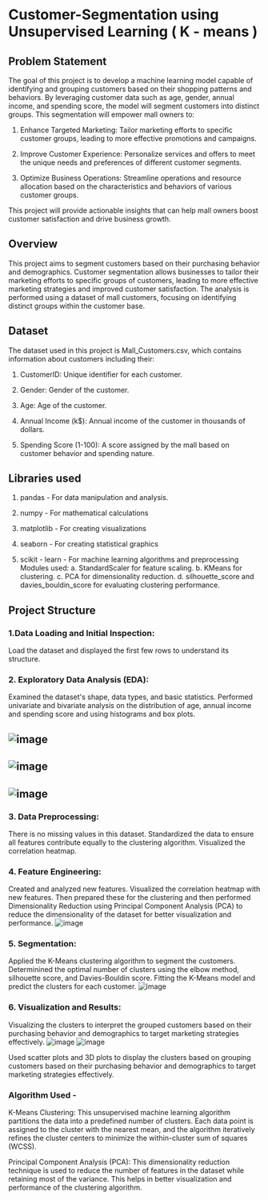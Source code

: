 # Customer-Segmentation using Unsupervised Learning ( K - means )

## Problem Statement
The goal of this project is to develop a machine learning model capable of identifying and grouping customers based on their shopping patterns and behaviors. By leveraging customer data such as age, gender, annual income, and spending score, the model will segment customers into distinct groups. This segmentation will empower mall owners to:

1. Enhance Targeted Marketing: Tailor marketing efforts to specific customer groups, leading to more effective promotions and campaigns.

2. Improve Customer Experience: Personalize services and offers to meet the unique needs and preferences of different customer segments.

3. Optimize Business Operations: Streamline operations and resource allocation based on the characteristics and behaviors of various customer groups.

This project will provide actionable insights that can help mall owners boost customer satisfaction and drive business growth.

## Overview
This project aims to segment customers based on their purchasing behavior and demographics. Customer segmentation allows businesses to tailor their marketing efforts to specific groups of customers, leading to more effective marketing strategies and improved customer satisfaction. The analysis is performed using a dataset of mall customers, focusing on identifying distinct groups within the customer base.

## Dataset
The dataset used in this project is Mall_Customers.csv, which contains information about customers including their:

1. CustomerID: Unique identifier for each customer.

2. Gender: Gender of the customer.

3. Age: Age of the customer.

4. Annual Income (k$): Annual income of the customer in thousands of dollars.

5. Spending Score (1-100): A score assigned by the mall based on customer behavior and spending nature.

## Libraries used 
1. pandas - For data manipulation and analysis.

2. numpy - For mathematical calculations

3. matplotlib - For creating visualizations

4. seaborn - For creating statistical graphics

5. scikit - learn - For machine learning algorithms and preprocessing
                 Modules used:
                 a. StandardScaler for feature scaling.
                 b. KMeans for clustering.
                 c. PCA for dimensionality reduction.
                 d. silhouette_score and davies_bouldin_score for evaluating clustering performance.

## Project Structure

### 1.Data Loading and Initial Inspection: 
Load the dataset and displayed the first few rows to understand its structure.

### 2. Exploratory Data Analysis (EDA):
Examined the dataset's shape, data types, and basic statistics.
Performed univariate and bivariate analysis on the distribution of age, annual income and spending score and using histograms and box plots.
## ![image](https://github.com/khushiisingh11/Customer-Segmentation/assets/141178181/7d6a1504-99f1-4868-9a61-54143d13caa0)
## ![image](https://github.com/khushiisingh11/Customer-Segmentation/assets/141178181/3175d674-345c-4818-9ba8-da6f7b7141e0)
## ![image](https://github.com/khushiisingh11/Customer-Segmentation/assets/141178181/fb02b5d2-61c0-4273-ae8e-2504547131b0)

### 3. Data Preprocessing:
There is no missing values in this dataset.
Standardized the data to ensure all features contribute equally to the clustering algorithm.
Visualized the correlation heatmap.

### 4. Feature Engineering: 
Created and analyzed new features. Visualized the correlation heatmap with new features. Then prepared these for the clustering and then performed Dimensionality Reduction using Principal Component Analysis (PCA) to reduce the dimensionality of the dataset for better visualization and performance.
![image](https://github.com/khushiisingh11/Customer-Segmentation/assets/141178181/4f13aede-131b-4dfd-995e-77e37cc8e37b)

### 5. Segmentation:
Applied the K-Means clustering algorithm to segment the customers.
Determinined the optimal number of clusters using the elbow method, silhouette score, and Davies-Bouldin score.
Fitting the K-Means model and predict the clusters for each customer.
![image](https://github.com/khushiisingh11/Customer-Segmentation/assets/141178181/dc0aca4c-583f-4ad9-8c9a-49df3b7f85d4)


### 6. Visualization and Results:
Visualizing the clusters to interpret the grouped customers based on their purchasing behavior and demographics to target marketing strategies effectively.
![image](https://github.com/khushiisingh11/Customer-Segmentation/assets/141178181/cc91cfe6-6446-4928-aa91-eec8ec6ec624)
![image](https://github.com/khushiisingh11/Customer-Segmentation/assets/141178181/163a73fa-6a3a-415e-b2cd-90a2eff952b2)

Used scatter plots and 3D plots to display the clusters based on grouping customers based on their purchasing behavior and demographics to target marketing strategies effectively.

### Algorithm Used - 
K-Means Clustering: This unsupervised machine learning algorithm partitions the data into a predefined number of clusters. Each data point is assigned to the cluster with the nearest mean, and the algorithm iteratively refines the cluster centers to minimize the within-cluster sum of squares (WCSS).

Principal Component Analysis (PCA): This dimensionality reduction technique is used to reduce the number of features in the dataset while retaining most of the variance. This helps in better visualization and performance of the clustering algorithm.



